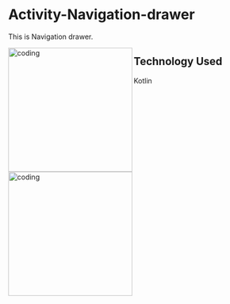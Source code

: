 # Activity-Navigation-drawer

This is  Navigation drawer.

<img align="left" alt="coding" width="250" src="https://github.com/mhossain11/Activity-Navigation-drawer/assets/56032040/984410dd-a338-4758-8678-2b76a6daf67b.jpg">
<img align="left" alt="coding" width="250" src="https://github.com/mhossain11/Activity-Navigation-drawer/assets/56032040/27a98cef-7797-4061-a043-1f6d96bcf47a.jpg">

## Technology Used
Kotlin


